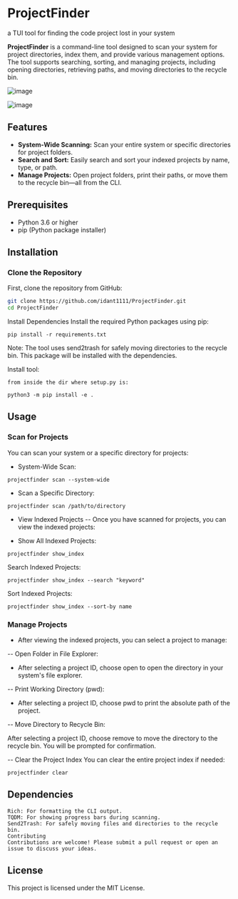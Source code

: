 


# ProjectFinder
a TUI tool for finding the code project lost in your system

**ProjectFinder** is a command-line tool designed to scan your system for project directories, index them, and provide various management options. The tool supports searching, sorting, and managing projects, including opening directories, retrieving paths, and moving directories to the recycle bin.

![image](https://github.com/user-attachments/assets/7287b0d8-49b4-4d2d-8dd2-94b634144b08)

![image](https://github.com/user-attachments/assets/971be65a-7cac-4fc4-8659-5bc4ddd19bf0)

## Features

- **System-Wide Scanning:** Scan your entire system or specific directories for project folders.
- **Search and Sort:** Easily search and sort your indexed projects by name, type, or path.
- **Manage Projects:** Open project folders, print their paths, or move them to the recycle bin—all from the CLI.

## Prerequisites

- Python 3.6 or higher
- pip (Python package installer)

## Installation

### Clone the Repository

First, clone the repository from GitHub:

```bash
git clone https://github.com/idant1111/ProjectFinder.git
cd ProjectFinder
```

Install Dependencies
Install the required Python packages using pip:

```
pip install -r requirements.txt
```
Note: The tool uses send2trash for safely moving directories to the recycle bin. This package will be installed with the dependencies.

Install tool:
```
from inside the dir where setup.py is:

python3 -m pip install -e . 

```
## Usage
### Scan for Projects
You can scan your system or a specific directory for projects:

- System-Wide Scan:
```
projectfinder scan --system-wide

```
- Scan a Specific Directory:
```
projectfinder scan /path/to/directory
```

- View Indexed Projects
-- Once you have scanned for projects, you can view the indexed projects:


- Show All Indexed Projects:

```
projectfinder show_index
```
Search Indexed Projects:
```
projectfinder show_index --search "keyword"
```

Sort Indexed Projects:

```
projectfinder show_index --sort-by name
```

### Manage Projects
- After viewing the indexed projects, you can select a project to manage:

-- Open Folder in File Explorer:

- After selecting a project ID, choose open to open the directory in your system's file explorer.

-- Print Working Directory (pwd):

- After selecting a project ID, choose pwd to print the absolute path of the project.

-- Move Directory to Recycle Bin:

After selecting a project ID, choose remove to move the directory to the recycle bin. You will be prompted for confirmation.

-- Clear the Project Index
You can clear the entire project index if needed:

```
projectfinder clear
```
## Dependencies
```
Rich: For formatting the CLI output.
TQDM: For showing progress bars during scanning.
Send2Trash: For safely moving files and directories to the recycle bin.
Contributing
Contributions are welcome! Please submit a pull request or open an issue to discuss your ideas.
```
## License
This project is licensed under the MIT License.
